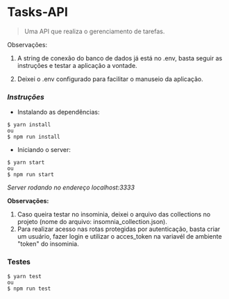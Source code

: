 # Tasks-API

> Uma API que realiza o gerenciamento de tarefas.
  

Observações:

1. A string de conexão do banco de dados já está no .env, basta seguir as instruções e testar a aplicação a vontade.

2. Deixei o .env configurado para facilitar o manuseio da aplicação.

### _Instruções_

- Instalando as dependências:
```
$ yarn install
ou
$ npm run install

```
- Iniciando o server:
```
$ yarn start
ou
$ npm run start
```
*Server rodando no endereço localhost:3333*

**Observações:**

  1. Caso queira testar no insominia, deixei o arquivo das collections no projeto (nome do arquivo: insomnia_collection.json).
  2. Para realizar acesso nas rotas protegidas por autenticação, basta criar um usuário, fazer login e utilizar o acces_token na variavél de ambiente "token" do insominia.

### Testes

```
$ yarn test
ou
$ npm run test

```